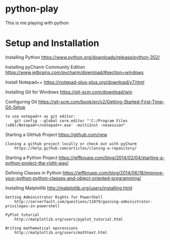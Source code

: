 # python-play
This is me playing with python

# Setup and Installation

Installing Python
	https://www.python.org/downloads/release/python-352/

Installing pyCharm Community Edition
	https://www.jetbrains.com/pycharm/download/#section=windows

Install Notepad++
	https://notepad-plus-plus.org/download/v7.html

Installing Git for Windows
	https://git-scm.com/download/win

Configuring Git
	https://git-scm.com/book/en/v2/Getting-Started-First-Time-Git-Setup

	to use notepad++ as git editor:
		git config --global core.editor "'C:/Program Files (x86)/Notepad++/notepad++.exe' -multiInst -nosession"

Starting a GitHub Project
	https://github.com/new

	Cloning a github project locally or check out with pyCharm
		https://help.github.com/articles/cloning-a-repository/

Starting a Python Project
	https://jeffknupp.com/blog/2014/02/04/starting-a-python-project-the-right-way/

Defining Classes in Python
	https://jeffknupp.com/blog/2014/06/18/improve-your-python-python-classes-and-object-oriented-programming/

Installing Matplotlib
	http://matplotlib.org/users/installing.html

	Getting Administrator Rights for PowerShell
		http://serverfault.com/questions/11879/gaining-administrator-privileges-in-powershell

    PyPlot tutorial
        http://matplotlib.org/users/pyplot_tutorial.html

    Writing mathematical epxressions
        http://matplotlib.org/users/mathtext.html




